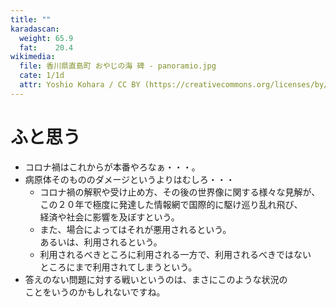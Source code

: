 ```yaml
---
title: ""
karadascan:
  weight: 65.9
  fat:    20.4
wikimedia:
  file: 香川県直島町 おやじの海 碑 - panoramio.jpg
  cate: 1/1d
  attr: Yoshio Kohara / CC BY (https://creativecommons.org/licenses/by/3.0)
---
```


# ふと思う

* コロナ禍はこれからが本番やろなぁ・・・。
* 病原体そのもののダメージというよりはむしろ・・・
  * コロナ禍の解釈や受け止め方、その後の世界像に関する様々な見解が、  
    この２０年で極度に発達した情報網で国際的に駆け巡り乱れ飛び、  
	経済や社会に影響を及ぼすという。
  * また、場合によってはそれが悪用されるという。  
    あるいは、利用されるという。
  * 利用されるべきところに利用される一方で、利用されるべきではない  
    ところにまで利用されてしまうという。
* 答えのない問題に対する戦いというのは、まさにこのような状況の  
  ことをいうのかもしれないですね。
